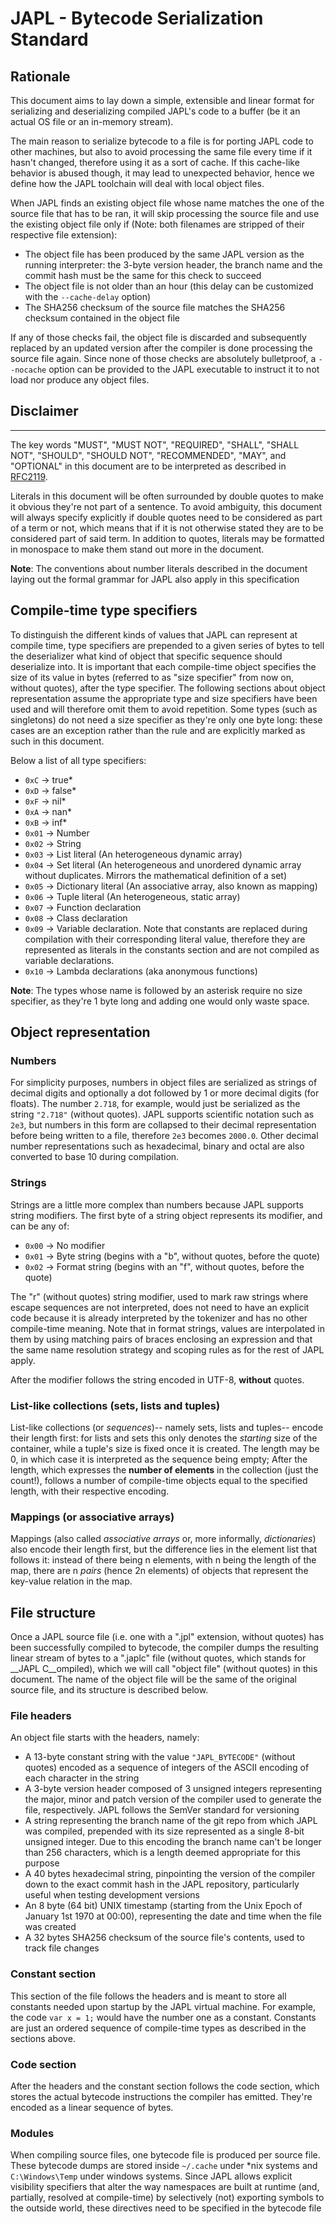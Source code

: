 # JAPL - Bytecode Serialization Standard

## Rationale
This document aims to lay down a simple, extensible and linear format for serializing and deserializing
compiled JAPL's code to a buffer (be it an actual OS file or an in-memory stream).


The main reason to serialize bytecode to a file is for porting JAPL code to other machines, but also to avoid processing the same file every time if it hasn't changed, therefore using it as a sort of cache. If this cache-like behavior is abused though, it may lead to unexpected behavior, hence we define how the JAPL toolchain will deal with local object files.

When JAPL finds an existing object file whose name matches the one of the source file that has to be ran, it will skip processing the source file and use the existing object file only if (Note: both filenames are stripped of their respective file extension):

- The object file has been produced by the same JAPL version as the running interpreter: the 3-byte version header, the branch name and the commit hash must be the same for this check to succeed
- The object file is not older than an hour (this delay can be customized with the `--cache-delay` option)
- The SHA256 checksum of the source file matches the SHA256 checksum contained in the object file

If any of those checks fail, the object file is discarded and subsequently replaced by an updated version after the compiler is done processing the source file again. Since none of those checks are absolutely bulletproof, a `--nocache` option can be provided to the JAPL executable to instruct it to not load nor produce any object files.


## Disclaimer
----------------------------------------------
The key words "MUST", "MUST NOT", "REQUIRED", "SHALL", "SHALL NOT", "SHOULD", "SHOULD NOT", "RECOMMENDED", "MAY", and
"OPTIONAL" in this document are to be interpreted as described in [RFC2119](https://datatracker.ietf.org/doc/html/rfc2119).

Literals in this document will be often surrounded by double quotes to make it obvious they're not part of a sentence. To
avoid ambiguity, this document will always specify explicitly if double quotes need to be considered as part of a term or not,
which means that if it is not otherwise stated they are to be considered part of said term. In addition to quotes, literals
may be formatted in monospace to make them stand out more in the document.

__Note__: The conventions about number literals described in the document laying out the formal grammar for JAPL also apply in this specification

## Compile-time type specifiers

To distinguish the different kinds of values that JAPL can represent at compile time, type specifiers are prepended to a given series of bytes to tell the deserializer what kind of object that specific sequence should deserialize into. It is important that each compile-time object specifies the size of its value in bytes (referred to as "size specifier" from now on, without quotes), after the type specifier. The following sections about object representation assume the appropriate type and size specifiers have been used and will therefore omit them to avoid repetition. Some types (such as singletons) do not need a size specifier as they're only one byte long: these cases are an exception rather than the rule and are explicitly marked as such in this document.

Below a list of all type specifiers:

- `0xC` -> true*
- `0xD` -> false*
- `0xF` -> nil*
- `0xA` -> nan*
- `0xB` -> inf*
- `0x01` -> Number
- `0x02` -> String
- `0x03` -> List literal (An heterogeneous dynamic array)
- `0x04` -> Set literal  (An heterogeneous and unordered dynamic array without duplicates. Mirrors the mathematical definition of a set)
- `0x05` -> Dictionary literal  (An associative array, also known as mapping)
- `0x06` -> Tuple literal (An heterogeneous, static array)
- `0x07` -> Function declaration
- `0x08` -> Class declaration
- `0x09` -> Variable declaration. Note that constants are replaced during compilation with their corresponding literal value, therefore they are represented as literals in the constants section and are not compiled as variable declarations.
- `0x10` -> Lambda declarations (aka anonymous functions)


__Note__: The types whose name is followed by an asterisk require no size specifier, as they're 1 byte long and adding one would only waste space.

## Object representation

### Numbers

For simplicity purposes, numbers in object files are serialized as strings of decimal digits and optionally a dot followed by 1 or more decimal digits (for floats). The number `2.718`, for example, would just be serialized as the string `"2.718"` (without quotes). JAPL supports scientific notation such as `2e3`, but numbers in this form are collapsed to their decimal representation before being written to a file, therefore `2e3` becomes `2000.0`. Other decimal number representations such as hexadecimal, binary and octal are also converted to base 10 during compilation.

### Strings

Strings are a little more complex than numbers because JAPL supports string modifiers. The first byte of a string object represents its modifier, and can be any of:

- `0x00` -> No modifier
- `0x01` -> Byte string (begins with a "b", without quotes, before the quote)
- `0x02` -> Format string (begins with an "f", without quotes, before the quote)

The "r" (without quotes) string modifier, used to mark raw strings where escape sequences are not interpreted, does not need to have an explicit code because it is already interpreted by the tokenizer and has no other compile-time meaning. Note that in format strings, values are interpolated in them by using matching pairs of braces enclosing an expression and that the same name resolution strategy and scoping rules as for the rest of JAPL apply.

After the modifier follows the string encoded in UTF-8, __without__ quotes.


### List-like collections (sets, lists and tuples)
List-like collections (or _sequences_)-- namely sets, lists and tuples-- encode their length first: for lists and sets this only denotes the _starting_ size of the container, while a tuple's size is fixed once it is created. The length may be 0, in which case it is interpreted as the sequence being empty; After the length, which expresses the __number of elements__ in the collection (just the count!), follows a number of compile-time objects equal to the specified length, with their respective encoding.

### Mappings (or associative arrays)

Mappings (also called _associative arrays_ or, more informally, _dictionaries_) also encode their length first, but the difference lies in the element list that follows it: instead of there being n elements, with n being the length of the map, there are n _pairs_  (hence 2n elements) of objects that represent the key-value relation in the map.

## File structure

Once a JAPL source file (i.e. one with a ".jpl" extension, without quotes) has been successfully compiled to bytecode, the compiler dumps the resulting linear stream of bytes to a ".japlc" file (without quotes, which stands for __JAPL C__ompiled), which we will call "object file" (without quotes) in this document. The name of the object file will be the same of the original source file, and its structure is described below.

### File headers

An object file starts with the headers, namely:

- A 13-byte constant string with the value `"JAPL_BYTECODE"` (without quotes) encoded as a sequence of integers of the ASCII encoding of each character in the string
- A 3-byte version header composed of 3 unsigned integers representing the major, minor and patch version of the compiler used to generate the file, respectively. JAPL follows the SemVer standard for versioning
- A string representing the branch name of the git repo from which JAPL was compiled, prepended with its size represented as a single 8-bit unsigned integer. Due to this encoding the branch name can't be longer than 256 characters, which is a length deemed appropriate for this purpose
- A 40 bytes hexadecimal string, pinpointing the version of the compiler down to the exact commit hash in the JAPL repository, particularly useful when testing development versions
- An 8 byte (64 bit) UNIX timestamp (starting from the Unix Epoch of January 1st 1970 at 00:00), representing the date and time when the file was created
- A 32 bytes SHA256 checksum of the source file's contents, used to track file changes

### Constant section

This section of the file follows the headers and is meant to store all constants needed upon startup by the JAPL virtual machine. For example, the code `var x = 1;` would have the number one as a constant. Constants are just an ordered sequence of compile-time types as described in the sections above.

### Code section

After the headers and the constant section follows the code section, which stores the actual bytecode instructions the compiler has emitted. They're encoded as a linear sequence of bytes.

### Modules

When compiling source files, one bytecode file is produced per source file. These bytecode dumps are stored inside `~/.cache` under *nix systems and `C:\Windows\Temp` under windows systems. Since JAPL allows explicit visibility specifiers that alter the way namespaces are built at runtime (and, partially, resolved at compile-time) by selectively
(not) exporting symbols to the outside world, these directives need to be specified in the bytecode file